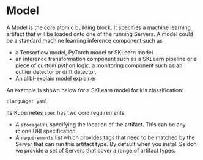 # Model

A Model is the core atomic building block. It specifies a machine learning artifact that will be loaded onto one of the running Servers. A model could be a standard machine learning inference component such as

 * a Tensorflow model, PyTorch model or SKLearn model.
 * an inference transformation component such as a SKLearn pipeline or a piece of custom python logic.
 a monitoring component such as an outlier detector or drift detector.
 * An alibi-explain model explainer

An example is shown below for a SKLearn model for iris classification:

```{literalinclude} ../../../../../../samples/models/sklearn-iris-gs.yaml 
:language: yaml
```

Its Kubernetes `spec` has two core requirements

 * A `storageUri` specifying the location of the artifact. This can be any rclone URI specification.
 * A `requirements` list which provides tags that need to be matched by the Server that can run this artifact type. By default when you install Seldon we provide a set of Servers that cover a range of artifact types.


